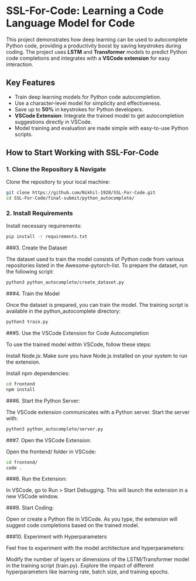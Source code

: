 # SSL-For-Code: Learning a Code Language Model for Code

This project demonstrates how deep learning can be used to autocomplete Python code, providing a productivity boost by saving keystrokes during coding. The project uses **LSTM** and **Transformer** models to predict Python code completions and integrates with a **VSCode extension** for easy interaction.

## Key Features
- Train deep learning models for Python code autocompletion.
- Use a character-level model for simplicity and effectiveness.
- Save up to **50%** in keystrokes for Python developers.
- **VSCode Extension**: Integrate the trained model to get autocompletion suggestions directly in VSCode.
- Model training and evaluation are made simple with easy-to-use Python scripts.

## How to Start Working with SSL-For-Code

### 1. Clone the Repository & Navigate

Clone the repository to your local machine:

```bash
git clone https://github.com/Nikhil-1920/SSL-For-Code.git
cd SSL-For-Code/final-submit/python_autocomplete/
```
### 2. Install Requirements

Install necessary requirements:

```bash
pip install -r requirements.txt
```
###3. Create the Dataset

The dataset used to train the model consists of Python code from various repositories listed in the Awesome-pytorch-list. To prepare the dataset, run the following script:

```bash
python3 python_autocomplete/create_dataset.py
```
###4. Train the Model

Once the dataset is prepared, you can train the model. The training script is available in the python_autocomplete directory:

```bash
python3 train.py
```
###5. Use the VSCode Extension for Code Autocompletion

To use the trained model within VSCode, follow these steps:

Install Node.js: Make sure you have Node.js installed on your system to run the extension.

Install npm dependencies:

```bash
cd frontend
npm install
```
###6. Start the Python Server:

The VSCode extension communicates with a Python server. Start the server with:

```bash
python3 python_autocomplete/server.py
```

###7. Open the VSCode Extension:

Open the frontend/ folder in VSCode:

```bash
cd frontend/
code .
```
###8. Run the Extension:

In VSCode, go to Run > Start Debugging. This will launch the extension in a new VSCode window.

###9. Start Coding:

Open or create a Python file in VSCode. As you type, the extension will suggest code completions based on the trained model.

###10. Experiment with Hyperparameters

Feel free to experiment with the model architecture and hyperparameters:

Modify the number of layers or dimensions of the LSTM/Transformer model in the training script (train.py). Explore the impact of different hyperparameters like learning rate, batch size, and training epochs.
